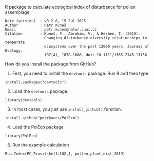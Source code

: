 R package to calculate ecological index of disturbance for pollen assemblage
 ~~~~~~~~~~~~~~~~
 Date (version)  : v0.2.0, 15 Jul 2025
 Author          : Petr Kuneš
 Email           : petr.kunes@natur.cuni.cz
 Citation        : Kuneš, P., Abraham, V., & Herben, T. (2019). 
                   Changing disturbance-diversity relationships in temperate
                   ecosystems over the past 12000 years. Journal of Ecology, 
                   107(4), 1678–1688. doi: 10.1111/1365-2745.13136
 ~~~~~~~~~~~~~~~~


How do you install the package from GitHub?

1. First, you need to install the `devtools` package. Run R and then type


```
install.packages("devtools")
```

2. Load the `devtools` package.

```
library(devtools)
```

3. In most cases, you just use `install_github()` function.


```
install_github("petrkunes/PolEco")
```

4. Load the PolEco package

```
library(PolEco)
```

5. Run the example calculation

```
Eco.Index(PC_Prasilske[1:102,], pollen_plant_dist_2019)
```

